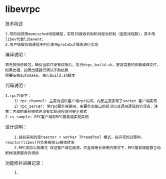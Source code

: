 # libevrpc


技术简述

    1.现阶段使用memcached线程模型，实现IO接收机制和线程池机制（固定线程数），其中用libev代替libevent，
    2.客户端服务端通信序列化使用protobuf框架进行实现


编译说明：

    首先按照依赖包，确保当前目录有权限后，执行deps_build.sh，安装需要的依赖编译文件，如果出错，按照出错就行调试不熟依赖
    需要安装automake, 执行build.sh脚本


代码说明：

    1.rpc目录下：
        1）rpc_channel: 主要为提供客户端rpc访问，内部主要实现了socket 客户端实现
        2）rpc_server: 供rpc服务端使用，主要负责接口的启动以及调用逻辑的实现者，注意：内部的单例模式还没有实现线程访问安全模式
    2.cs_sample: RPC客户端和RPC服务端实现实例


设计说明：

        1.目前采用的是reactor + worker ThreadPool 模式，在实现的过程中，reactor(libev)只负责接收io接收转发
        2.RPC添加心跳模式 保证客户端在崩溃，并且调用长调用的情况下，RPC服务端能够主动断掉浪费服务的调用
   
        
        

功能修补进展记录：

        1.
